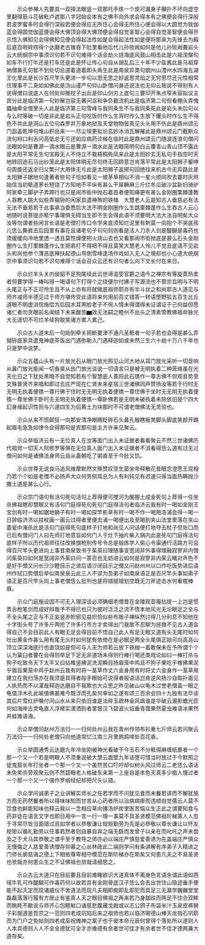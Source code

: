 <!-- { "loadSidebar": true } -->
　　示众参禅人先要具一双择法眼竖一双那吒手炼一个皮可漏身子攧扑不坏向虚空里翻得筋斗花破毗卢遮那八字冠始会本有之佛不向外求会得本有之佛便会得行深般若波罗蜜多时会得行深般若便会得应无所住心会得无所住心便会得以大圆觉为我伽蓝会得圆觉伽蓝便会得大佛顶会得大佛顶便会得自觉圣智心会得自觉圣智便会得开示悟入佛知见会得佛知见便会得起法性如是会得起法性如是便将那来为先锋去为殿后底百咂碎捞得个达磨老古锥吞下肚里看他后代儿孙败阙如何是他儿孙败阙聻岩头云大统纲宗中事须识句若不识句难得个话会劫火烧海底风鼓山相击此是六祖涅槃句如车不行打牛还是打车还是此是怀让传心句自从胡乱后三十年不少盐酱此是马祖穿衲僧鼻孔句智不到处切忌道着道着即头角生此是南泉异类句朗州山澧州水四海五湖王化里此是长沙百尺竿头更进一步句以思无思之妙返思灵焰之无穷思尽还元性相常住理事不二真如如佛此是沩山谨严句仰山卧僧问身还说法也无仰云我说不得别有人说得僧曰说底人在何处仰推枕子出此是仰山剑刃上底句三要印开朱点窄未容拟议主宾分此是临济第一句妙解岂容无著问沤和争负截流机此是临济第二句但看棚头弄傀儡抽牵全借里头人此是临济第三句雪峰与我同条生不与我同条死此是岩头末后句以与么时等破一切是非此是岩头正句吃饭时作么生背时作么生放下钁头时作么生不得色不共此是洞山五位句森罗并万象地狱及天堂物物皆真见头头用不伤此是鼎州颂云门函盖乾坤句堆山积岳来一一尽尘埃更拟论玄妙冰消瓦解摧此是鼎州颂云门截断众流句辩口利舌问高低总无亏还如应病药诊候在临时此是鼎州颂云门随波逐浪句僧问法眼如何是曹源一滴水眼云是曹源一滴水此是法眼简明句白云覆青山青山顶不露此是太阳平常无生句宝殿无人不侍立不栽梧桐免凤来此是太阳妙玄无私句手指空时天地转回途石马出纱笼此是太阳体明无尽句终无回顾意岂肯落平常此是太阳狮子颦呻句周旋还返全归父繁兴大用体无亏此是太阳狮子返掷句回绝往来机古今无异路此是太阳狮子踞地句逢著者些句子恰如看见一坡茅草相似不消一星火顺风吹去霎时灰烬始信当初秪道茅长短烧了方知地不平纵有甚么干屎橛麻三斤烂冬瓜破沙盆新妇骑驴阿家牵三脚驴子弄蹄行也只是闹市街中抛石着首者便知痛更有甚么金刚圈栗棘蓬教人吞教人跳大似些弄猢狲的闲家具遣神煞的铁榼　大慧老人云是知古人垂慈必有法无法不垂慈若于此事承当委悉后大法不明金刚圈作么生跳栗棘蓬作么生吞古人云心地随时说菩提亦秪宁事理俱无碍当生即不生会得此语不须要明大法大法自明矣大众汝等勿谓者些闲言长语是老僧打传口令学来底须知烂泥里有刺莫一向抱个不哭底孩儿恁么撕捱去后园里有事在且诸老句子句句则则看是活人刀杀人剑是醍醐是毒药也须缓缓向冷地里透一透且莫性燥便把火烧山去也又看那闹市街抛底是甚么石头金刚圈作么生打栗棘蓬作么生把若打不得把不得且莫笑大慧老人怜儿不觉丑底语不见岩头和尚他参个薄恶底禅扶起德山骂倒雪峰逢场作戏如入无人之境却也小心道大统纲宗中事须识句若不识句难得个话会召众云还有识句者么向下文长付在来日。

　　示众烂羊头关内侯貂不足狗尾续此讥世谛滥受官爵之语今之禅宗有等旋蒸热卖者但要学得一棒叫得一喝语句下打得个之绕便尔付拂子写源流也不管宗旨明与不明头尾正与不正可怜生且不从上亦有将就做底祖师耶亦有半斗丝之和尚耶古人道见与师齐减师半德见过于师方堪传受此语将来何用前百丈错答一转语堕野狐五百生比丘道眼不明虚消信施偿为后园木耳黑脸老子不徇人情未得谓得未证谓证于己何益但愿诸仁者勿贪眼前名闻结下未来酸苦▆效无法嗣之睦州不出头之清素管教佛祖命脉光大无涯切不可烂羊续狗取笑诸方累人累己。

　　示众古人道末后一句始到牵关把断要津不通凡圣秪者一句子若也会得是甚么弄猢狲底家具遣鬼神底茶饭出门遇弥勒入门遇释迦如或未然三生六十劫十万八千年也只是梦中说梦。

　　示众五蕴山头有一片放光石从眼门放光照见山河大地从耳门放光采听一切音响从鼻门放光能闻一切香臭从齿门放光谈说一切语言只是被无明执着二种笼络虽在光天化日之下犹处黑暗不自觉知若有个智慧底人善将此石镌作一尊古佛不但观音势至文殊普贤齐来唱和即过去庄严现在仁贤未来星宿三世诸佛同声赞扬汝等若于行时无无明无执着便镌一尊行佛于住时无无明无执着便镌一尊住佛于坐时无无明无执着便镌一尊坐佛于卧时无无明无执着便镌一尊卧佛若是无明未破执着未除依旧是个四大幻身缘起识性则与六道四生为侣黄土为块那时不可谓老僧佛法无灵验也。

　　示众从来不惯颠狂一向那安清净眼睛眨碎石头鼻孔触瞎板凳脚头脚底笑颜开踢起眉毛急急如律令会得那句是宾那句是主方许亲见聚云。

　　示众举临济云有一无位真人在汝等面门出入未证据者看看聚云不然三世诸佛历代祖师一切天人阿修罗等俱在无位真人面门出入未证据者不消看得恁么道有过无过僧问如何是诸佛法身师云自从晨朝吃了粥直至于今肚又饥。

　　示众世尊无说良马追风维摩默然文殊赞叹空生晏坐帝释散花普眼念澄愿王现相乃若个个如是老僧不必扬声大众何劳侧耳总为人有利钝见有迟速只得当面热瞒抛沙撒土道是甚么心行。

　　示众宗门语句有活句死句活句上荐得便可搅河为酪握土成金死句上荐得一任坐杀佛祖瞎却慧眼又有活句门庭得死句死句门庭得活句者临济云我有时一喝如金刚王宝剑有时一喝如踞地狮子有时一喝如探竿影草有时一喝不作一喝用洛浦会得一喝一日辞临济济以拄杖画一画云过得者里便去浦一喝便出及至喝到夹山法堂里落在夹山齑瓮中淹杀此是活句门庭得死句底样子打地和尚见人问话便打地夺去杖子但张口而已后有僧问门人曰先师打地意旨如何门人于灶下抽片柴入锅内此是死句门庭得活句底样子所以历代祖师往往改换旗枪别传号令总是锻炼学人偷心令渠通行活路方可会得百尺竿头更进向上事昔南泉致书于茱萸曰理随事变宽阔非外事得理融寂寥非内僧问茱萸曰如何是宽阔非外茱曰问一答百也无妨进云如何是寂寥非内茱云睹对声色不是好手僧又问长沙沙瞪目示之进后语沙闭目示之僧又问赵州州以口作吃饭势进后语州作拭口势僧后举似南泉泉云此三人不谬为吾弟子如南泉语正是百尺竿头事如弟子语正是百尺竿头向上事老僧恁么批判也是将错就错划空既无刀斧迹击水何看棍棒痕。

　　示众门庭施设固不可无入理深谈必须确细老僧昔在金陵观音庵拈提一上岂是惯弄舌枪笔剑而成好辩哉予不得已也只为彼时泛泛之流不悟本地风光无论眼足之全与不全头尾之正与不正妄竖赤帜邪见益炽恰似些布贩子禅纵然讨得几分利息不知他在十字街头夸了许多斤两抢了许多行市方才卖得出门我故不忍聊为拯救不见古人道会得自己不会目前此人有眼无足会得目前不悟自己此人有足无眼又道有头无尾时如何吐出黄金作甚么用有尾无头时如何犹有依倚在是必眼足两全头尾俱正始可向高高山顶立深深海底行也直饶如是但可与人天为师若云放下铁枷一着敢保未在予所谓个个认为窠臼者要在会得则举足下足无非道场未得则行棒行喝还类戏论如曰一棒打杀与狗子吃致令天下太平又曰拈椎竖拂泥洗泥瞬目扬眉笼中鸡且不狗子果吃乎椎拂果泥乎眉目果笼中鸡乎赵州云我有时将一茎草作丈六金身用有时将丈六金身作一茎草用建立在我扫荡亦在我须是具得者般手眼始可说得者般语话岂肯逆风扬沙自取扑面见人执热而不以濯哉释迦达磨自不我欺也大众思之昨见破山以龟木过誉老僧盖一眼之龟值浮木孔此喻值佛甚难今既浮而孔矣何幸如之遂有颂三百余会四十九独有法华谈其后片雪红炉嘱付间山水从来只依旧谁是法碎玉疏林金风飒谁是华破云漏影蟾光匝何如海岸古灵龟直入浮槎实潇洒到者里银汉飞碧波火焰垂青霭果然夏虫难语冰果然井蛙难语海。

　　示众举僧问赵州万法归一一归何处州云我在青州作领布衫重七斤师云若问聚云万法归一一归何处老僧只向他道常忆江南三月里鹧鸪啼处百花香。

　　示众举圆通秀云达磨九年冷坐刚被神光看破于今玉石不分秪得麻缠纸裹者一个那一个又一个若是明眼人不须重说破大慧云面壁九年话堕可惜当时放过于今默照之徒鬼窟长年打坐者一个那一个又一个虽然苦口叮咛却似树头风过师云二老恁么语话未免笑杀旁观聚云则不然碧眼老人格破东来第一上座自是本色天真多少痴人慢过者一个那一个又一个强作罗缎经纪却把尺头认错。

　　示众学问诚弟子之业讲解实师长之任若学而不问犹见食而未餐若讲而不解犹施方而无药然餐者所以得味味知而甘苦从心药者所以治病病瘳而违顺自觉儒云人莫不饮食也鲜能知味也释云我以一念相应草向镬汤炉炭里医苦恼众生正此之谓要知食与药非徒在语言文字也即日用中一言一行一理一事莫不具圣贤模范佛祖阶梯第人人忽于寻常尽皆当面错过且如学者以恭敬谦让规矩勤劳为先是必恭敬以尊长谦让以怀友规矩以循礼勤劳以任事若然者则自暴自弃之端无繇而发曾子以亲在而叱吒之声未尝及之于犬马其恭敬之谓乎至于教导之师亦必以端庄严慎慈爱善诱为先盖端庄严慎众无慢侮之人慈爱善诱僧存仰慕之心丛林政此二端则学问有条讲解有序弟子入精进之门师长廓慈诲之德上下相依尊卑相守模范在斯阶梯亦在斯矣又何患凡夫之不易圣贤也欤哉亦何患众生之不证佛祖也欤哉请细思之。

　　示众古云大道只在目前要且目前难睹欲识大道真体不离身色言语余谓此语如西域牛乳可作醍醐可作毒药何以故若具有金刚骨底汉子恁么会去出世住山隐迹垂手便能不起灭定而现诸威仪不舍道法而现凡夫相即痴即乱即犯而具足三无漏学巍巍堂堂磊磊落落行履有方居止有鉴真人天之眼目佛祖之再来若乃身跏趺而两足不住合双眸而眺眊不歇说与师齐心包睚眦口诵慈悲腹藏戈戟或以志公鸽子布袋米汁玉泉皮裤狮子彩服道是吾宗之一范则四老成坑陷后来之祖师也若以临济喝德山棒天龙指石巩箭而为门户之免帖则四老成巫祝傩神之案子也于彼本命元辰何曾得个落处所以道则人人本具德则人人不全全德犹可全才亦难德有余者世可佳才有余者世不佳才德两兼大道存矣。

